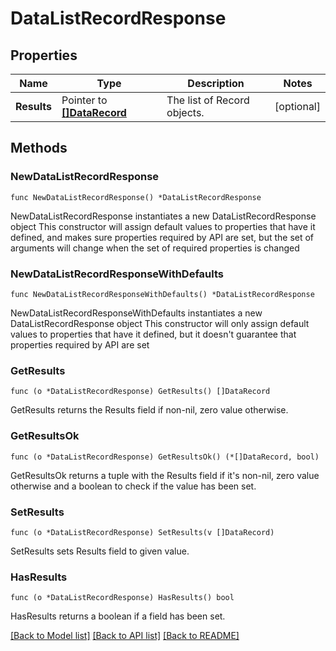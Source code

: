 # DataListRecordResponse

## Properties

Name | Type | Description | Notes
------------ | ------------- | ------------- | -------------
**Results** | Pointer to [**[]DataRecord**](DataRecord.md) | The list of Record objects. | [optional] 

## Methods

### NewDataListRecordResponse

`func NewDataListRecordResponse() *DataListRecordResponse`

NewDataListRecordResponse instantiates a new DataListRecordResponse object
This constructor will assign default values to properties that have it defined,
and makes sure properties required by API are set, but the set of arguments
will change when the set of required properties is changed

### NewDataListRecordResponseWithDefaults

`func NewDataListRecordResponseWithDefaults() *DataListRecordResponse`

NewDataListRecordResponseWithDefaults instantiates a new DataListRecordResponse object
This constructor will only assign default values to properties that have it defined,
but it doesn't guarantee that properties required by API are set

### GetResults

`func (o *DataListRecordResponse) GetResults() []DataRecord`

GetResults returns the Results field if non-nil, zero value otherwise.

### GetResultsOk

`func (o *DataListRecordResponse) GetResultsOk() (*[]DataRecord, bool)`

GetResultsOk returns a tuple with the Results field if it's non-nil, zero value otherwise
and a boolean to check if the value has been set.

### SetResults

`func (o *DataListRecordResponse) SetResults(v []DataRecord)`

SetResults sets Results field to given value.

### HasResults

`func (o *DataListRecordResponse) HasResults() bool`

HasResults returns a boolean if a field has been set.


[[Back to Model list]](../README.md#documentation-for-models) [[Back to API list]](../README.md#documentation-for-api-endpoints) [[Back to README]](../README.md)


